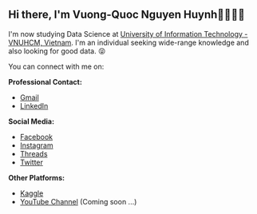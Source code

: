 ## Hi there, I'm Vuong-Quoc Nguyen Huynh👋🏼💪🏼

I'm now studying Data Science at <a href="https://en.uit.edu.vn/" target="_blank">University of Information Technology - VNUHCM, Vietnam</a>. I'm an individual seeking wide-range knowledge and also looking for good data. 😝


You can connect with me on:

**Professional Contact:**

- [Gmail](mailto:quocnguyenx43@gmail.com)
- [LinkedIn](https://www.linkedin.com/in/quocnguyenx43)

**Social Media:**

- [Facebook](https://www.facebook.com/43xquocnguyen)
- [Instagram](https://www.instagram.com/alannguyen_0403)
- [Threads](https://www.threads.net/alannguyen_0403)
- [Twitter](https://twitter.com/quocnguyenx43)

**Other Platforms:**

- [Kaggle](https://www.kaggle.com/quocnguyenx43)
- [YouTube Channel](https://www.youtube.com/channel/UCIqWO9LadIMAj64ScRjvUkw) (Coming soon ...)
